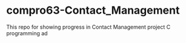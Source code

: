# compro63-Contact_Management
This repo for showing progress in Contact Management project C programming
ad
